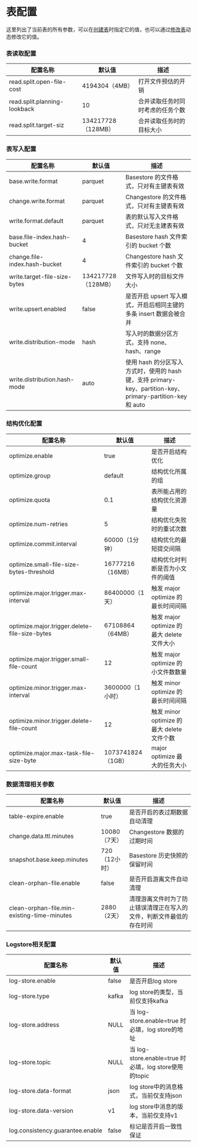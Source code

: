 # 表配置

这里列出了当前表的所有参数，可以在[创建表](table-management.md##_2)时指定它的值，也可以通过[修改表](table-properties.md##_4)动态修改它的值。

### 表读取配置

| 配置名称                            | 默认值             | 描述                                     |
| ---------------------------------- | ---------------- | ----------------------------------       |
| read.split.open-file-cost          | 4194304（4MB）    | 打开文件预估的开销                          |
| read.split.planning-lookback       | 10               | 合并读取任务时同时考虑的任务个数               |
| read.split.target-siz              | 134217728（128MB）| 合并读取任务时的目标大小                     |

### 表写入配置

| 配置名称                            | 默认值             | 描述                                     |
| ---------------------------------- | ---------------- | ----------------------------------       |
| base.write.format                  | parquet          | Basestore 的文件格式，只对有主键表有效        |
| change.write.format                | parquet          | Changestore 的文件格式，只对有主键表有效      |
| write.format.default               | parquet          | 表的默认写入文件格式，只对无主建表有效          |
| base.file-index.hash-bucket        | 4                | Basestore hash 文件索引的 bucket 个数         |
| change.file-index.hash-bucket      | 4                | Changestore hash 文件索引的 bucket 个数       |
| write.target-file-size-bytes       | 134217728（128MB）| 文件写入时的目标文件大小                     |
| write.upsert.enabled               | false            | 是否开启 upsert 写入模式，开启后相同主键的多条 insert 数据会被合并   |
| write.distribution-mode            | hash             | 写入时的数据分区方式，支持 none、hash、range                  |
| write.distribution.hash-mode       | auto             | 使用 hash 的分区写入方式时，使用的 hash 键，支持 primary-key、partition-key、primary-partition-key 和 auto  |

### 结构优化配置

| 配置名称                            | 默认值             | 描述                                     |
| ---------------------------------- | ---------------- | ----------------------------------       |
| optimize.enable                    | true             | 是否开启结构优化                  |
| optimize.group                     | default          | 结构优化所属的组                  |
| optimize.quota                     | 0.1              | 表所能占用的结构优化资源量          |
| optimize.num-retries               | 5                | 结构优化失败时的重试次数            |
| optimize.commit.interval           | 60000（1分钟）    | 结构优化的最短提交间隔              |
| optimize.small-file-size-bytes-threshold | 16777216（16MB）| 结构优化时判断是否为小文件的阈值 |
| optimize.major.trigger.max-interval      | 86400000（1天）               | 触发 major optimize 的最长时间间隔  |
| optimize.major.trigger.delete-file-size-bytes       | 67108864（64MB）   | 触发 major optimize 的最大 delete 文件大小 |
| optimize.major.trigger.small-file-count             | 12                | 触发 major optimize 的小文件数数量 |
| optimize.minor.trigger.max-interval                 | 3600000（1小时）    | 触发 minor optimize 的最长时间间隔 |
| optimize.minor.trigger.delete-file-count            | 12                | 触发 minor optimize 的最大 delete 文件个数 |
| optimize.major.max-task-file-size-byte              | 1073741824（1GB）  | major optimize 最大的任务大小 |

### 数据清理相关参数

| 配置名称                                     | 默认值             | 描述                                     |
| ------------------------------------------- | ---------------- | ----------------------------------       |
| table-expire.enable                         | true             | 是否开启的表过期数据自动清理                  |
| change.data.ttl.minutes                     | 10080（7天）      | Changestore 数据的过期时间                 |
| snapshot.base.keep.minutes                  | 720（12小时）     | Basestore 历史快照的保留时间                |
| clean-orphan-file.enable                    | false            | 是否开启游离文件自动清理                     |
| clean-orphan-file.min-existing-time-minutes | 2880（2天）       | 清理游离文件时为了防止错误清理正在写入的文件，判断文件最低的存在时间          |

### Logstore相关配置

| 配置名称                            | 默认值             | 描述                                     |
| ---------------------------------- | ---------------- | ----------------------------------       |
| log-store.enable                   | false            | 是否开启log store                         |
| log-store.type                     | kafka            | log store的类型，当前仅支持kafka            |
| log-store.address                  | NULL             | 当 log-store.enable=true 时必填，log store的地址                           |
| log-store.topic                    | NULL             | 当 log-store.enable=true 时必填，log store使用的topic                      |
| log-store.data-format              | json             | log store中的消息格式，当前仅支持json         |
| log-store.data-version             | v1               | log store中消息的版本，当前仅支持v1           |
| log.consistency.guarantee.enable   | false            | 标记是否开启一致性保证                       |
